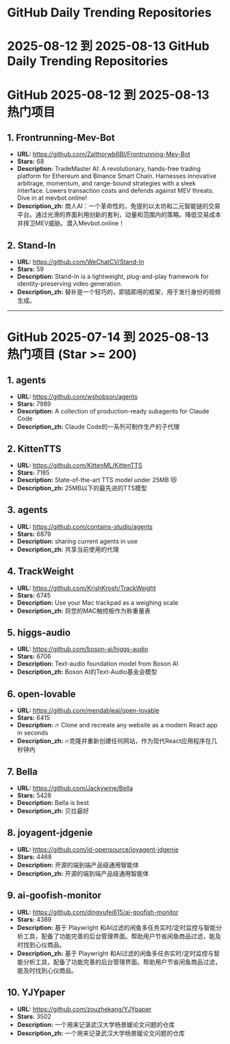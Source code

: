 # GitHub Daily Trending Repositories

# 2025-08-12 到 2025-08-13 GitHub Daily Trending Repositories

# GitHub 2025-08-12 到 2025-08-13 热门项目

## 1. Frontrunning-Mev-Bot
- **URL:** https://github.com/Zalthorwb6BI/Frontrunning-Mev-Bot
- **Stars:** 68
- **Description:** TradeMaster AI: A revolutionary, hands-free trading platform for Ethereum and Binance Smart Chain. Harnesses innovative arbitrage, momentum, and range-bound strategies with a sleek interface. Lowers transaction costs and defends against MEV threats. Dive in at mevbot.online!
- **Description_zh:** 商人AI：一个革命性的，免提的以太坊和二元智能链的交易平台。通过光滑的界面利用创新的套利，动量和范围内的策略。降低交易成本并捍卫MEV威胁。潜入Mevbot.online！

## 2. Stand-In
- **URL:** https://github.com/WeChatCV/Stand-In
- **Stars:** 59
- **Description:** Stand-In is a lightweight, plug-and-play framework for identity-preserving video generation.
- **Description_zh:** 替补是一个轻巧的，即插即用的框架，用于发行身份的视频生成。


---

# GitHub 2025-07-14 到 2025-08-13 热门项目 (Star >= 200)

## 1. agents
- **URL:** https://github.com/wshobson/agents
- **Stars:** 7989
- **Description:** A collection of production-ready subagents for Claude Code
- **Description_zh:** Claude Code的一系列可制作生产的子代理

## 2. KittenTTS
- **URL:** https://github.com/KittenML/KittenTTS
- **Stars:** 7185
- **Description:**  State-of-the-art TTS model under 25MB 😻 
- **Description_zh:** 25MB以下的最先进的TTS模型

## 3. agents
- **URL:** https://github.com/contains-studio/agents
- **Stars:** 6879
- **Description:** sharing current agents in use
- **Description_zh:** 共享当前使用的代理

## 4. TrackWeight
- **URL:** https://github.com/KrishKrosh/TrackWeight
- **Stars:** 6745
- **Description:** Use your Mac trackpad as a weighing scale
- **Description_zh:** 将您的MAC触控板作为称重量表

## 5. higgs-audio
- **URL:** https://github.com/boson-ai/higgs-audio
- **Stars:** 6706
- **Description:** Text-audio foundation model from Boson AI
- **Description_zh:** Boson AI的Text-Audio基金会模型

## 6. open-lovable
- **URL:** https://github.com/mendableai/open-lovable
- **Stars:** 6415
- **Description:** 🔥 Clone and recreate any website as a modern React app in seconds
- **Description_zh:** 🔥克隆并重新创建任何网站，作为现代React应用程序在几秒钟内

## 7. Bella
- **URL:** https://github.com/Jackywine/Bella
- **Stars:** 5428
- **Description:** Bella is best
- **Description_zh:** 贝拉最好

## 8. joyagent-jdgenie
- **URL:** https://github.com/jd-opensource/joyagent-jdgenie
- **Stars:** 4468
- **Description:** 开源的端到端产品级通用智能体
- **Description_zh:** 开源的端到端产品级通用智能体

## 9. ai-goofish-monitor
- **URL:** https://github.com/dingyufei615/ai-goofish-monitor
- **Stars:** 4389
- **Description:** 基于 Playwright 和AI过滤的闲鱼多任务实时/定时监控与智能分析工具，配备了功能完善的后台管理界面。帮助用户节省闲鱼商品过滤，能及时找到心仪商品。
- **Description_zh:** 基于 Playwright 和AI过滤的闲鱼多任务实时/定时监控与智能分析工具，配备了功能完善的后台管理界面。帮助用户节省闲鱼商品过滤，能及时找到心仪商品。

## 10. YJYpaper
- **URL:** https://github.com/zouzhekang/YJYpaper
- **Stars:** 3502
- **Description:** 一个用来记录武汉大学杨景媛论文问题的仓库
- **Description_zh:** 一个用来记录武汉大学杨景媛论文问题的仓库


